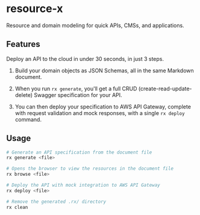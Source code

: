 # resource-x

Resource and domain modeling for quick APIs, CMSs, and applications.

## Features

Deploy an API to the cloud in under 30 seconds, in just 3 steps.

1) Build your domain objects as JSON Schemas, all in the same Markdown document.
   
2) When you run `rx generate`, you'll get a full CRUD (create-read-update-delete) Swagger specification for your API.

3) You can then deploy your specification to AWS API Gateway, complete with request validation and mock responses, with a single `rx deploy` command.

## Usage

```sh
# Generate an API specification from the document file
rx generate <file>

# Opens the browser to view the resources in the document file
rx browse <file>

# Deploy the API with mock integration to AWS API Gateway
rx deploy <file>

# Remove the generated .rx/ directory
rx clean
```
